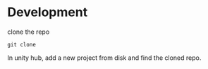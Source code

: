 # Development
clone the repo
```
git clone 
```

In unity hub, add a new project from disk and find the cloned repo.
